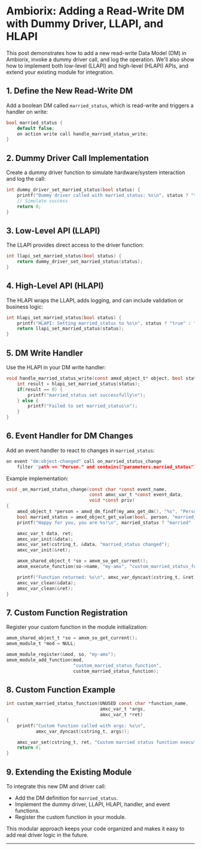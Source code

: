 # Ambiorix: Adding a Read-Write DM with Dummy Driver, LLAPI, and HLAPI

This post demonstrates how to add a new read-write Data Model (DM) in Ambiorix, invoke a dummy driver call, and log the operation. We'll also show how to implement both low-level (LLAPI) and high-level (HLAPI) APIs, and extend your existing module for integration.

## 1. Define the New Read-Write DM

Add a boolean DM called `married_status`, which is read-write and triggers a handler on write:

```c
bool married_status {
    default false;
    on action write call handle_married_status_write;
}
```

## 2. Dummy Driver Call Implementation

Create a dummy driver function to simulate hardware/system interaction and log the call:

```c
int dummy_driver_set_married_status(bool status) {
    printf("Dummy driver called with married_status: %s\n", status ? "true" : "false");
    // Simulate success
    return 0;
}
```

## 3. Low-Level API (LLAPI)

The LLAPI provides direct access to the driver function:

```c
int llapi_set_married_status(bool status) {
    return dummy_driver_set_married_status(status);
}
```

## 4. High-Level API (HLAPI)

The HLAPI wraps the LLAPI, adds logging, and can include validation or business logic:

```c
int hlapi_set_married_status(bool status) {
    printf("HLAPI: Setting married_status to %s\n", status ? "true" : "false");
    return llapi_set_married_status(status);
}
```

## 5. DM Write Handler

Use the HLAPI in your DM write handler:

```c
void handle_married_status_write(const amxd_object_t* object, bool status) {
    int result = hlapi_set_married_status(status);
    if(result == 0) {
        printf("married_status set successfully\n");
    } else {
        printf("Failed to set married_status\n");
    }
}
```

## 6. Event Handler for DM Changes

Add an event handler to react to changes in `married_status`:

```c
on event "dm:object-changed" call on_married_status_change
    filter 'path == "Person." and contains("parameters.married_status")';
```

Example implementation:

```c
void _on_married_status_change(const char *const event_name,
                               const amxc_var_t *const event_data,
                               void *const priv)
{
    amxd_object_t *person = amxd_dm_findf(my_amx_get_dm(), "%s", "Person.");
    bool married_status = amxd_object_get_value(bool, person, "married_status", NULL);
    printf("Happy for you, you are %s!\n", married_status ? "married" : "single");

    amxc_var_t data, ret;
    amxc_var_init(&data);
    amxc_var_set(cstring_t, &data, "married_status changed");
    amxc_var_init(&ret);

    amxm_shared_object_t *so = amxm_so_get_current();
    amxm_execute_function(so->name, "my-amx", "custom_married_status_function", &data, &ret);

    printf("Function returned: %s\n", amxc_var_dyncast(cstring_t, &ret));
    amxc_var_clean(&data);
    amxc_var_clean(&ret);
}
```

## 7. Custom Function Registration

Register your custom function in the module initialization:

```c
amxm_shared_object_t *so = amxm_so_get_current();
amxm_module_t *mod = NULL;

amxm_module_register(&mod, so, "my-amx");
amxm_module_add_function(mod,
                         "custom_married_status_function",
                         custom_married_status_function);
```

## 8. Custom Function Example

```c
int custom_married_status_function(UNUSED const char *function_name,
                                   amxc_var_t *args,
                                   amxc_var_t *ret)
{
    printf("Custom function called with args: %s\n",
           amxc_var_dyncast(cstring_t, args));

    amxc_var_set(cstring_t, ret, "Custom married status function executed");
    return 0;
}
```

## 9. Extending the Existing Module

To integrate this new DM and driver call:
- Add the DM definition for `married_status`.
- Implement the dummy driver, LLAPI, HLAPI, handler, and event functions.
- Register the custom function in your module.

This modular approach keeps your code organized and makes it easy to add real driver logic in the future.

---
